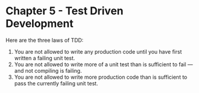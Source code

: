 # Chapter 5 - Test Driven Development

Here are the three laws of TDD:

1. You are not allowed to write any production code until you have first written a failing unit test.
2. You are not allowed to write more of a unit test than is sufficient to fail — and not compiling is failing.
3. You are not allowed to write more production code than is sufficient to pass the currently failing unit test.
